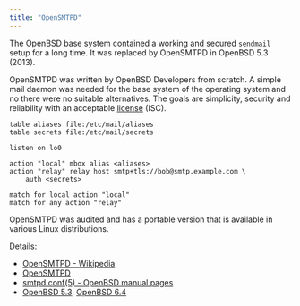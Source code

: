 ```yaml
---
title: "OpenSMTPD"
---
```


The OpenBSD base system contained a working and secured `sendmail` setup for
a long time. It was replaced by OpenSMTPD in OpenBSD 5.3 (2013).

OpenSMTPD was written by OpenBSD Developers from scratch. A simple mail
daemon was needed for the base system of the operating system and no there
were no suitable alternatives. The goals are simplicity, security and
reliability with an acceptable [license](/fact/license/) (ISC).

```
table aliases file:/etc/mail/aliases
table secrets file:/etc/mail/secrets

listen on lo0

action "local" mbox alias <aliases>
action "relay" relay host smtp+tls://bob@smtp.example.com \
    auth <secrets>

match for local action "local"
match for any action "relay"
```

OpenSMTPD was audited and has a portable version that is available in various
Linux distributions.

Details:

* [OpenSMTPD - Wikipedia](https://en.wikipedia.org/wiki/OpenSMTPD)
* [OpenSMTPD](https://www.opensmtpd.org/)
* [smtpd.conf(5) - OpenBSD manual pages](https://man.openbsd.org/smtpd.conf.5)
* [OpenBSD 5.3](https://openbsd.org/53.html), [OpenBSD 6.4](https://openbsd.org/64.html)
